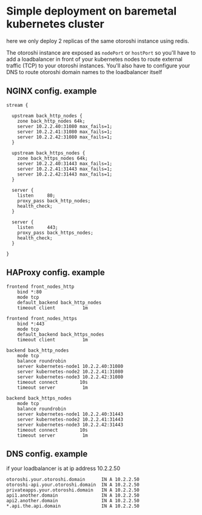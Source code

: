 # Simple deployment on baremetal kubernetes cluster

here we only deploy 2 replicas of the same otoroshi instance using redis. 

The otoroshi instance are exposed as `nodePort` or `hostPort` so you'll have to add a loadbalancer in front of your kubernetes nodes to route external traffic (TCP) to your otoroshi instances. You'll also have to configure your DNS to route otoroshi domain names to the loadbalancer itself

## NGINX config. example

```
stream {

  upstream back_http_nodes {
    zone back_http_nodes 64k;
    server 10.2.2.40:31080 max_fails=1;
    server 10.2.2.41:31080 max_fails=1;
    server 10.2.2.42:31080 max_fails=1;
  }

  upstream back_https_nodes {
    zone back_https_nodes 64k;
    server 10.2.2.40:31443 max_fails=1;
    server 10.2.2.41:31443 max_fails=1;
    server 10.2.2.42:31443 max_fails=1;
  }

  server {
    listen     80;
    proxy_pass back_http_nodes;
    health_check;
  }

  server {
    listen     443;
    proxy_pass back_https_nodes;
    health_check;
  }
  
}
```

## HAProxy config. example

```
frontend front_nodes_http
    bind *:80
    mode tcp
    default_backend back_http_nodes
    timeout client          1m

frontend front_nodes_https
    bind *:443
    mode tcp
    default_backend back_https_nodes
    timeout client          1m

backend back_http_nodes
    mode tcp
    balance roundrobin
    server kubernetes-node1 10.2.2.40:31080
    server kubernetes-node2 10.2.2.41:31080
    server kubernetes-node3 10.2.2.42:31080
    timeout connect        10s
    timeout server          1m

backend back_https_nodes
    mode tcp
    balance roundrobin
    server kubernetes-node1 10.2.2.40:31443
    server kubernetes-node2 10.2.2.41:31443
    server kubernetes-node3 10.2.2.42:31443
    timeout connect        10s
    timeout server          1m
```

## DNS config. example

if your loadbalancer is at ip address 10.2.2.50

```
otoroshi.your.otoroshi.domain      IN A 10.2.2.50
otoroshi-api.your.otoroshi.domain  IN A 10.2.2.50
privateapps.your.otoroshi.domain   IN A 10.2.2.50
api1.another.domain                IN A 10.2.2.50
api2.another.domain                IN A 10.2.2.50
*.api.the.api.domain               IN A 10.2.2.50
```